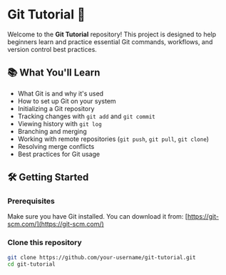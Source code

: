 # Git Tutorial 🚀

Welcome to the **Git Tutorial** repository! This project is designed to help beginners learn and practice essential Git commands, workflows, and version control best practices.

## 📚 What You'll Learn

- What Git is and why it's used
- How to set up Git on your system
- Initializing a Git repository
- Tracking changes with `git add` and `git commit`
- Viewing history with `git log`
- Branching and merging
- Working with remote repositories (`git push`, `git pull`, `git clone`)
- Resolving merge conflicts
- Best practices for Git usage

## 🛠️ Getting Started

### Prerequisites

Make sure you have Git installed. You can download it from: [https://git-scm.com/](https://git-scm.com/)

### Clone this repository

```bash
git clone https://github.com/your-username/git-tutorial.git
cd git-tutorial
